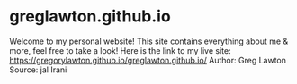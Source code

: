 # greglawton.github.io
Welcome to my personal website!
This site contains everything about me & more, feel free to take a look!
Here is the link to my live site: https://gregorylawton.github.io/greglawton.github.io/
Author: Greg Lawton
Source: jal Irani
